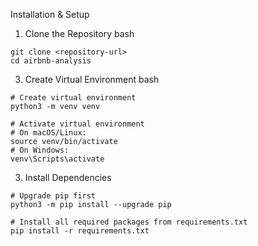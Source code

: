 Installation & Setup
1. Clone the Repository
bash
```
git clone <repository-url>
cd airbnb-analysis
```
3. Create Virtual Environment
bash
```
# Create virtual environment
python3 -m venv venv

# Activate virtual environment
# On macOS/Linux:
source venv/bin/activate
# On Windows:
venv\Scripts\activate
```
3. Install Dependencies
```
# Upgrade pip first
python3 -m pip install --upgrade pip

# Install all required packages from requirements.txt
pip install -r requirements.txt
```
